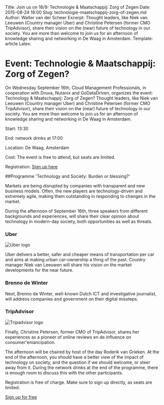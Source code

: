 Title: Join us on 16/9: Technologie & Maatschappij: Zorg of Zegen
Date: 2015-08-24 18:00
Slug: technologie-maatschappij-zorg-of-zegen.md
Author: Walter van der Scheer
Excerpt: Thought leaders, like Niek van Leeuwen (Country manager Uber) and Christine Petersen (former CMO TripAdvisor), share their vision on the (near) future of technology in our society. You are more than welcome to join us for an afternoon of knowledge sharing and networking in De Waag in Amsterdam.
Template: article
Latex:

# Event: Technologie & Maatschappij: Zorg of Zegen? 

On Wednesday September 16th, Cloud Management Professionals, in cooperation with Druva, Nutanix and GoDataDriven, organizes the event: Technology & Maatschappij: Zorg of Zegen? Thought leaders, like Niek van Leeuwen (Country manager Uber) and Christine Petersen (former CMO TripAdvisor), share their vision on the (near) future of technology in our society. You are more than welcome to join us for an afternoon of knowledge sharing and networking in De Waag in Amsterdam.

Start: 13:30

End: network drinks at 17:00 

Location: De Waag, Amsterdam

Cost: The event is free to attend, but seats are limited. 

Registration: [Sign up here](https://www.eventbrite.nl/e/tickets-technologie-maatschappij-zorg-of-zegen-17635190329?utm_campaign=order_confirm&utm_medium=email&ref=GoDataDriven&utm_source=GDDblog&utm_term=eventname)

##Programme 'Technology and Society: Burden or blessing?' 

Markets are being disrupted by companies with transparent and new business models. Often, the new players are technology-driven and extremely agile, making them outstanding in responding to changes in the market.

During the afternoon of September 16th, three speakers from different backgrounds and experiences, will share their clear opinion about technology in modern-day society, both opportunities as well as threats.

### Uber
![Uber logo](static/images/uber-logo.jpg)

Uber delivers a better, safer and cheaper means of transportation per car and aims at making urban car-ownership a thing of the past. Country manager Niek van Leeuwen will share his vision on the market developments for the near future. 

### Brenno de Winter
Next, Brenno de Winter, well-known Dutch ICT and investigative journalist, will address companies and government on their digital missteps.

### TripAdvisor
![Tripadvisor logo](static/images/tripadvisor_logo.png)

Finally, Christine Petersen, former CMO of TripAdvisor, shares her experiences as a pioneer of online reviews en de influence on consumer'emancipation.

The afternoon will be chaired by host of the day Roderik van Grieken. At the end of the afternoon, you should have a better view of the impact of technology on society, and the question if we should welcome, or steer away from it. During the network drinks at the end of the programme, there is enough room to discuss this with the other participants.

Registration is free of charge. Make sure to sign up directly, as seats are limited.

[Sign up for free](https://www.eventbrite.nl/e/tickets-technologie-maatschappij-zorg-of-zegen-17635190329?utm_campaign=order_confirm&utm_medium=email&ref=GoDataDriven&utm_source=GDDblog&utm_term=eventname)
